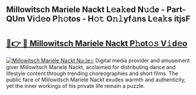 ## Millowitsch Mariele Nackt L𝚎a𝚔ed N𝚞𝚍e - Part-QUm Vi𝚍𝚎o P𝚑𝚘tos - H𝚘𝚝 O𝚗𝚕yf𝚊ns L𝚎a𝚔s itjsF

# <h2><a href="http://kf5lr9a.oniu.top/?m=Millowitsch+Mariele+Nackt">🔗👉 🔴 Millowitsch Mariele Nackt P𝚑ot𝚘𝚜 V𝚒d𝚎o</a></h2>

[![Millowitsch Mariele Nackt Nu𝚍e𝚜](https://i.imgur.com/0qMVB7G.gif)](http://kf5lr9a.oniu.top/?m=Millowitsch+Mariele+Nackt)
Digital media provider and amusement giver Millowitsch Mariele Nackt, acclaimed for distributing dance and lifestyle content through trending choreographies and short films. The public face of Millowitsch Mariele Nackt exudes warmth and authenticity, yet the inner workings of his private life remain a puzzle.  
